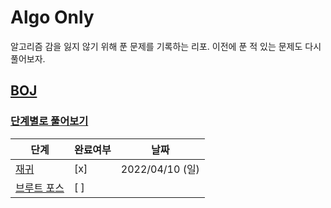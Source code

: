 # Algo Only

알고리즘 감을 잃지 않기 위해 푼 문제를 기록하는 리포. 이전에 푼 적 있는 문제도 다시 풀어보자.

## [BOJ](https://www.acmicpc.net/)

### [단계별로 풀어보기](https://www.acmicpc.net/step)

| 단계                                    | 완료여부 | 날짜 |
| --------------------------------------- | -------- | ---- |
| [재귀](https://www.acmicpc.net/step/19)  | [x] | 2022/04/10 (일) |
| [브루트 포스](https://www.acmicpc.net/step/22) | [ ] |  |


